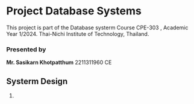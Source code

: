 # Project Database Systems 

This project is part of the Database systerm Course CPE-303 , Academic Year 1/2024.
Thai-Nichi Institute of Technology, Thailand.

### Presented by 
**Mr. Sasikarn Khotpatthum** 2211311960 CE  

## Systerm Design
1.
